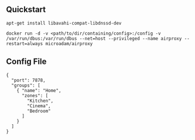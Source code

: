 ## Quickstart

    apt-get install libavahi-compat-libdnssd-dev

    docker run -d -v <path/to/dir/containing/config>:/config -v /var/run/dbus:/var/run/dbus --net=host --privileged --name airproxy --restart=always microadam/airproxy

## Config File

    {
      "port": 7878,
      "groups": [
        { "name": "Home",
          "zones": [
            "Kitchen",
            "Cinema",
            "Bedroom"
          ]
        }
      ]
    }
